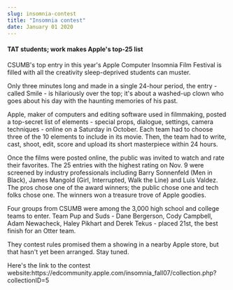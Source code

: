 ```yaml
---
slug: insomnia-contest
title: "Insomnia contest"
date: January 01 2020
---
```


 
<h4>TAT students; work makes Apple's top-25 list</h4>
<p>
  CSUMB's top entry in this year's Apple Computer Insomnia Film Festival is
  filled with all the creativity sleep-deprived students can muster.
</p>
<p>
  Only three minutes long and made in a single 24-hour period, the entry -
  called Smile - is hilariously over the top; it's about a washed-up clown who
  goes about his day with the haunting memories of his past.
</p>
<p>
  Apple, maker of computers and editing software used in filmmaking, posted a
  top-secret list of elements - special props, dialogue, settings, camera
  techniques - online on a Saturday in October. Each team had to choose three of
  the 10 elements to include in its movie. Then, the team had to write, cast,
  shoot, edit, score and upload its short masterpiece within 24 hours.
</p>
<p>
  Once the films were posted online, the public was invited to watch and rate
  their favorites. The 25 entries with the highest rating on Nov. 9 were
  screened by industry professionals including Barry Sonnenfeld (Men in Black),
  James Mangold (Girl, Interrupted, Walk the Line) and Luis Valdez. The pros
  chose one of the award winners; the public chose one and tech folks chose one.
  The winners won a treasure trove of Apple goodies.
</p>
<p>
  Four groups from CSUMB were among the 3,000 high school and college teams to
  enter. Team Pup and Suds - Dane Bergerson, Cody Campbell, Adam Newacheck,
  Haley Pikhart and Derek Tekus - placed 21st, the best finish for an Otter
  team.
</p>
<p>
  They contest rules promised them a showing in a nearby Apple store, but that
  hasn't yet been arranged. Stay tuned.
</p>
<p>
  Here's the link to the contest
  website:https://edcommunity.apple.com/insomnia_fall07/collection.php?collectionID=5
</p>
 
